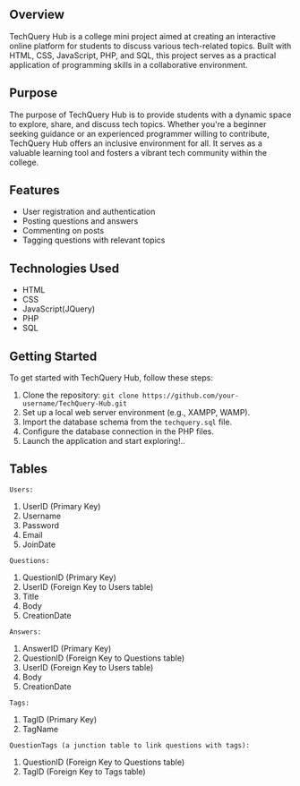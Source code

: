 
## Overview
TechQuery Hub is a college mini project aimed at creating an interactive online platform for students to discuss various tech-related topics. Built with HTML, CSS, JavaScript, PHP, and SQL, this project serves as a practical application of programming skills in a collaborative environment.

## Purpose
The purpose of TechQuery Hub is to provide students with a dynamic space to explore, share, and discuss tech topics. Whether you're a beginner seeking guidance or an experienced programmer willing to contribute, TechQuery Hub offers an inclusive environment for all. It serves as a valuable learning tool and fosters a vibrant tech community within the college.

## Features
- User registration and authentication
- Posting questions and answers
- Commenting on posts
- Tagging questions with relevant topics

## Technologies Used
- HTML
- CSS
- JavaScript(JQuery)
- PHP
- SQL

## Getting Started
To get started with TechQuery Hub, follow these steps:
1. Clone the repository: `git clone https://github.com/your-username/TechQuery-Hub.git`
2. Set up a local web server environment (e.g., XAMPP, WAMP).
3. Import the database schema from the `techquery.sql` file.
4. Configure the database connection in the PHP files.
5. Launch the application and start exploring!..

## Tables
`Users:`
1. UserID (Primary Key)
2. Username
3. Password 
4. Email
5. JoinDate

`Questions:`
1. QuestionID (Primary Key)
2. UserID (Foreign Key to Users table)
4. Title
5. Body
6. CreationDate

`Answers:`
1. AnswerID (Primary Key)
2. QuestionID (Foreign Key to Questions table)
3. UserID (Foreign Key to Users table)
4. Body
5. CreationDate

`Tags:`
1. TagID (Primary Key)
2. TagName

`QuestionTags (a junction table to link questions with tags):`
1. QuestionID (Foreign Key to Questions table)
2. TagID (Foreign Key to Tags table)
